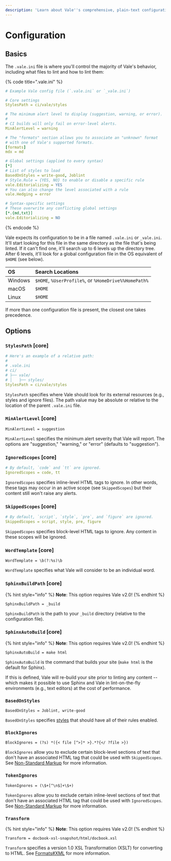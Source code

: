 ```yaml
---
description: 'Learn about Vale''s comprehensive, plain-text configuration system.'
---
```


# Configuration

## Basics

The `.vale.ini` file is where you'll control the majority of Vale's behavior, including what files to lint and how to lint them:

{% code title=".vale.ini" %}
```yaml
# Example Vale config file (`.vale.ini` or `_vale.ini`)

# Core settings
StylesPath = ci/vale/styles

# The minimum alert level to display (suggestion, warning, or error).
#
# CI builds will only fail on error-level alerts.
MinAlertLevel = warning

# The "formats" section allows you to associate an "unknown" format
# with one of Vale's supported formats.
[formats]
mdx = md

# Global settings (applied to every syntax)
[*]
# List of styles to load
BasedOnStyles = write-good, Joblint
# Style.Rule = {YES, NO} to enable or disable a specific rule
vale.Editorializing = YES
# You can also change the level associated with a rule
vale.Hedging = error

# Syntax-specific settings
# These overwrite any conflicting global settings
[*.{md,txt}]
vale.Editorializing = NO
```
{% endcode %}

Vale expects its configuration to be in a file named `.vale.ini` or `_vale.ini`. It'll start looking for this file in the same directory as the file that's being linted. If it can't find one, it'll search up to 6 levels up the directory tree. After 6 levels, it'll look for a global configuration file in the OS equivalent of `$HOME` \(see below\).

| OS | Search Locations |
| :--- | :--- |
| Windows | `$HOME`, `%UserProfile%`, or `%HomeDrive%%HomePath%` |
| macOS | `$HOME` |
| Linux | `$HOME` |

If more than one configuration file is present, the closest one takes precedence.

## Options

### `StylesPath` \[core\]

```yaml
# Here's an example of a relative path:
#
# .vale.ini
# ci/
# ├── vale/
# │   ├── styles/
StylesPath = ci/vale/styles
```

`StylesPath` specifies where Vale should look for its external resources \(e.g., styles and ignore files\). The path value may be absolute or relative to the location of the parent `.vale.ini` file.

### `MinAlertLevel` \[core\]

```text
MinAlertLevel = suggestion
```

`MinAlertLevel` specifies the minimum alert severity that Vale will report. The options are "suggestion," "warning," or "error" \(defaults to "suggestion"\).

### `IgnoredScopes` \[core\]

```yaml
# By default, `code` and `tt` are ignored.
IgnoredScopes = code, tt
```

`IgnoredScopes` specifies inline-level HTML tags to ignore. In other words, these tags may occur in an active scope \(see `SkippedScopes`\) but their content still won't raise any alerts.

### `SkippedScopes` \[core\]

```yaml
# By default, `script`, `style`, `pre`, and `figure` are ignored.
SkippedScopes = script, style, pre, figure
```

`SkippedScopes` specifies block-level HTML tags to ignore. Any content in these scopes will be ignored.

### `WordTemplate` \[core\]

```text
WordTemplate = \b(?:%s)\b
```

`WordTemplate` specifies what Vale will consider to be an individual word.

### `SphinxBuildPath` \[core\]

{% hint style="info" %}
**Note**: This option requires Vale v2.0!
{% endhint %}

```
SphinxBuildPath = _build
```

`SphinxBuildPath` is the path to your `_build` directory \(relative to the configuration file\).

### `SphinxAutoBuild` \[core\]

{% hint style="info" %}
**Note**: This option requires Vale v2.0!
{% endhint %}

```
SphinxAutoBuild = make html
```

`SphinxAutoBuild` is the command that builds your site \(`make html` is the default for Sphinx\).

If this is defined, Vale will re-build your site prior to linting any content -- which makes it possible to use Sphinx and Vale in lint-on-the-fly environments \(e.g., text editors\) at the cost of performance.

### `BasedOnStyles`

```text
BasedOnStyles = Joblint, write-good
```

`BasedOnStyles` specifies [styles](https://errata-ai.github.io/vale/styles) that should have all of their rules enabled.

### `BlockIgnores`

```text
BlockIgnores = (?s) *({< file [^>]* >}.*?{</ ?file >})
```

`BlockIgnores` allow you to exclude certain block-level sections of text that don't have an associated HTML tag that could be used with `SkippedScopes`. See [Non-Standard Markup](https://errata-ai.github.io/vale/formats/#non-standard-markup) for more information.

### `TokenIgnores`

```text
TokenIgnores = (\$+[^\n$]+\$+)
```

`TokenIgnores` allow you to exclude certain inline-level sections of text that don't have an associated HTML tag that could be used with `IgnoredScopes`. See [Non-Standard Markup](https://errata-ai.github.io/vale/formats/#non-standard-markup) for more information.

### `Transform`

{% hint style="info" %}
**Note**: This option requires Vale v2.0!
{% endhint %}

```text
Transform = docbook-xsl-snapshot/html/docbook.xsl
```

`Transform` specifies a version 1.0 XSL Transformation \(XSLT\) for converting to HTML. See [Formats\#XML](https://errata-ai.github.io/vale/formats/#XML) for more information.



